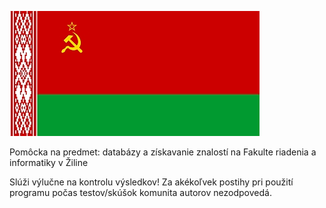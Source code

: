 ![](logo.jpg)

Pomôcka na predmet: databázy a získavanie znalostí na Fakulte riadenia a informatiky v Žiline

Slúži výlučne na kontrolu výsledkov! Za akékoľvek postihy pri použití programu počas testov/skúšok 
komunita autorov nezodpovedá.  